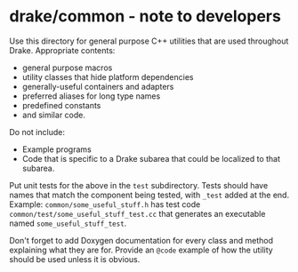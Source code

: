 drake/common - note to developers
=================================

Use this directory for general purpose C++ utilities that are used throughout Drake. Appropriate contents:

- general purpose macros
- utility classes that hide platform dependencies
- generally-useful containers and adapters
- preferred aliases for long type names
- predefined constants
- and similar code.

Do not include:

- Example programs
- Code that is specific to a Drake subarea that could be localized to that subarea.

Put unit tests for the above in the `test` subdirectory. Tests should have names that match the component being tested,
with `_test` added at the end. Example: `common/some_useful_stuff.h` has test
code `common/test/some_useful_stuff_test.cc` that generates an executable named `some_useful_stuff_test`.

Don't forget to add Doxygen documentation for every class and method explaining what they are for. Provide an `@code`
example of how the utility should be used unless it is obvious.
